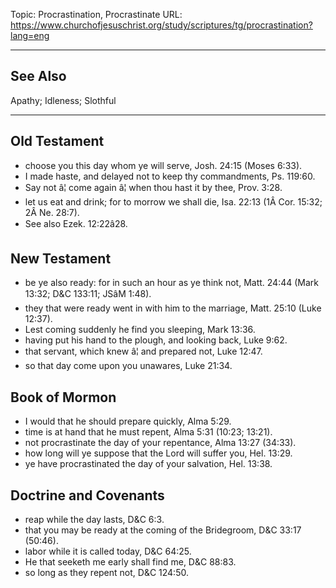 Topic: Procrastination, Procrastinate
URL: https://www.churchofjesuschrist.org/study/scriptures/tg/procrastination?lang=eng

---

## See Also

Apathy; Idleness; Slothful

---

## Old Testament

- choose you this day whom ye will serve, Josh. 24:15 (Moses 6:33).
- I made haste, and delayed not to keep thy commandments, Ps. 119:60.
- Say not â¦ come again â¦ when thou hast it by thee, Prov. 3:28.
- let us eat and drink; for to morrow we shall die, Isa. 22:13 (1Â Cor. 15:32; 2Â Ne. 28:7).
- See also Ezek. 12:22â28.

## New Testament

- be ye also ready: for in such an hour as ye think not, Matt. 24:44 (Mark 13:32; D&C 133:11; JSâM 1:48).
- they that were ready went in with him to the marriage, Matt. 25:10 (Luke 12:37).
- Lest coming suddenly he find you sleeping, Mark 13:36.
- having put his hand to the plough, and looking back, Luke 9:62.
- that servant, which knew â¦ and prepared not, Luke 12:47.
- so that day come upon you unawares, Luke 21:34.

## Book of Mormon

- I would that he should prepare quickly, Alma 5:29.
- time is at hand that he must repent, Alma 5:31 (10:23; 13:21).
- not procrastinate the day of your repentance, Alma 13:27 (34:33).
- how long will ye suppose that the Lord will suffer you, Hel. 13:29.
- ye have procrastinated the day of your salvation, Hel. 13:38.

## Doctrine and Covenants

- reap while the day lasts, D&C 6:3.
- that you may be ready at the coming of the Bridegroom, D&C 33:17 (50:46).
- labor while it is called today, D&C 64:25.
- He that seeketh me early shall find me, D&C 88:83.
- so long as they repent not, D&C 124:50.

